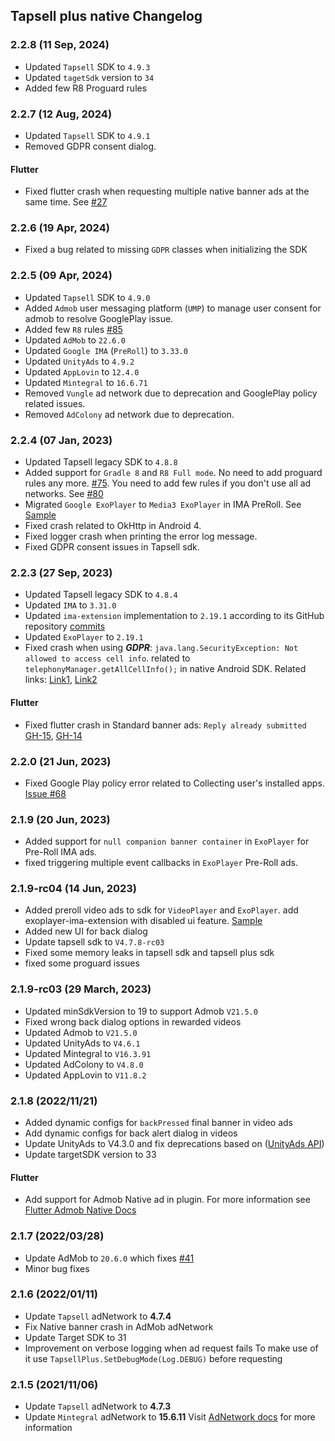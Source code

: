 ## Tapsell plus native Changelog

### 2.2.8 (11 Sep, 2024)

- Updated `Tapsell` SDK to `4.9.3`
- Updated `tagetSdk` version  to `34`
- Added few R8 Proguard rules

### 2.2.7 (12 Aug, 2024)

- Updated `Tapsell` SDK to `4.9.1`
- Removed GDPR consent dialog.

#### Flutter

- Fixed flutter crash when requesting multiple native banner ads at the same time. See [#27](https://github.com/tapsellorg/TapsellPlusSDK-FlutterPlugin/issues/27)

### 2.2.6 (19 Apr, 2024)

- Fixed a bug related to missing `GDPR` classes when initializing the SDK

### 2.2.5 (09 Apr, 2024)

- Updated `Tapsell` SDK to `4.9.0`
- Added `Admob` user messaging platform (`UMP`) to manage user consent for admob to resolve GooglePlay issue.
- Added few `R8` rules [#85](https://github.com/tapsellorg/TapsellPlusSDK-AndroidSample/issues/85)
- Updated `AdMob` to `22.6.0`
- Updated `Google IMA` (`PreRoll`) to `3.33.0`
- Updated `UnityAds` to `4.9.2`
- Updated `AppLovin` to `12.4.0`
- Updated `Mintegral` to `16.6.71`
- Removed `Vungle` ad network due to deprecation and GooglePlay policy related issues.
- Removed `AdColony` ad network due to deprecation.

### 2.2.4 (07 Jan, 2023)

- Updated Tapsell legacy SDK to `4.8.8`
- Added support for `Gradle 8` and `R8 Full mode`. No need to add proguard rules any
  more. [#75](https://github.com/tapsellorg/TapsellPlusSDK-AndroidSample/issues/75). You need to add few rules if you
  don't use all ad networks.
  See [#80](https://github.com/tapsellorg/TapsellPlusSDK-AndroidSample/issues/80)
- Migrated `Google ExoPlayer` to `Media3 ExoPlayer` in IMA PreRoll.
  See [Sample](https://github.com/tapsellorg/TapsellPlusSDK-AndroidSample/blob/master/app/src/main/java/ir/tapsell/plussample/android/ExoPlayerVastActivity.java)
- Fixed crash related to OkHttp in Android 4.
- Fixed logger crash when printing the error log message.
- Fixed GDPR consent issues in Tapsell sdk.

### 2.2.3 (27 Sep, 2023)

- Updated Tapsell legacy SDK to `4.8.4`
- Updated `IMA` to `3.31.0`
- Updated `ima-extension` implementation to `2.19.1` according to its GitHub
  repository [commits](https://github.com/google/ExoPlayer/commit/b8e1a0b4755efd42a0d45fb0e90a6b3304e9544b)
- Updated `ExoPlayer` to `2.19.1`
- Fixed crash when using **_GDPR_**: `java.lang.SecurityException: Not allowed to access cell info`. related
  to `telephonyManager.getAllCellInfo();` in native Android SDK. Related
  links: [Link1](https://stackoverflow.com/a/63246124/8291919), [Link2](https://developer.android.com/reference/android/telephony/TelephonyManager#getAllCellInfo())

#### Flutter

- Fixed flutter crash in Standard banner
  ads: `Reply already submitted` [GH-15](https://github.com/tapsellorg/TapsellPlusSDK-FlutterPlugin/issues/15), [GH-14](https://github.com/tapsellorg/TapsellPlusSDK-FlutterPlugin/issues/14)

### 2.2.0 (21 Jun, 2023)

- Fixed Google Play policy error related to Collecting user's installed
  apps. [Issue #68](https://github.com/tapsellorg/TapsellPlusSDK-AndroidSample/issues/68)

### 2.1.9 (20 Jun, 2023)

- Added support for `null companion banner container` in `ExoPlayer` for Pre-Roll IMA ads.
- fixed triggering multiple event callbacks in `ExoPlayer` Pre-Roll ads.

### 2.1.9-rc04 (14 Jun, 2023)

- Added preroll video ads to sdk for `VideoPlayer` and `ExoPlayer`. add exoplayer-ima-extension with disabled ui
  feature. [Sample](https://github.com/tapsellorg/TapsellPlusSDK-AndroidSample/blob/master/app/src/main/java/ir/tapsell/plussample/android/ExoPlayerVastActivity.java)
- Added new UI for back dialog
- Update tapsell sdk to `V4.7.8-rc03`
- Fixed some memory leaks in tapsell sdk and tapsell plus sdk
- fixed some proguard issues

### 2.1.9-rc03 (29 March, 2023)

- Updated minSdkVersion to 19 to support Admob `V21.5.0`
- Fixed wrong back dialog options in rewarded videos
- Updated Admob to `V21.5.0`
- Updated UnityAds to `V4.6.1`
- Updated Mintegral to `V16.3.91`
- Updated AdColony to `V4.8.0`
- Updated AppLovin to `V11.8.2`

### 2.1.8 (2022/11/21)

- Added dynamic configs for `backPressed` final banner in video ads
- Add dynamic configs for back alert dialog in videos
- Update UnityAds to V4.3.0 and fix deprecations based on ([UnityAds API](https://docs.unity.com/ads/UnityAPI.html))
- Update targetSDK version to 33

#### Flutter

- Add support for Admob Native ad in plugin. For more information
  see [Flutter Admob Native Docs](https://docs.tapsell.ir/plus-sdk/flutter/native/)

### 2.1.7 (2022/03/28)

- Update AdMob to `20.6.0` which fixes [#41](https://github.com/tapsellorg/TapsellPlusSDK-AndroidSample/issues/41)
- Minor bug fixes

### 2.1.6 (2022/01/11)

- Update `Tapsell` adNetwork to **4.7.4**
- Fix Native banner crash in AdMob adNetwork
- Update Target SDK to 31
- Improvement on verbose logging when ad request fails
  To make use of it use `TapsellPlus.SetDebugMode(Log.DEBUG)` before requesting

### 2.1.5 (2021/11/06)

- Update `Tapsell` adNetwork to **4.7.3**
- Update `Mintegral` adNetwork to **15.6.11**
  Visit [AdNetwork docs](/plus-sdk/android/add-adnetworks/index.html) for more information
